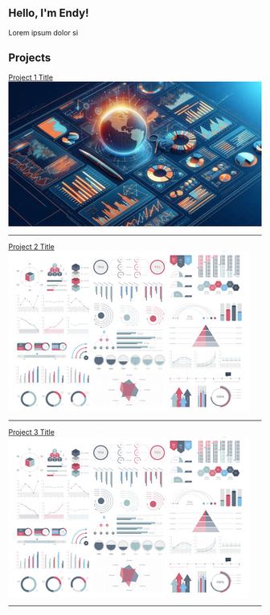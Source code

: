 ## Hello, I'm Endy!

Lorem ipsum dolor si

## Projects

[Project 1 Title](sample_page)
<img src="images/thumb1.png?raw=true"/>

---
[Project 2 Title](/pdf/sample_presentation.pdf)
<img src="images/dummy_thumbnail.jpg?raw=true"/>

---
[Project 3 Title](http://example.com/)
<img src="images/dummy_thumbnail.jpg?raw=true"/>

---

